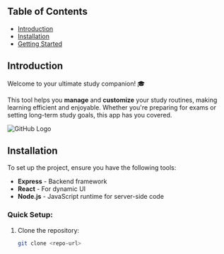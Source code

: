 ## Table of Contents
- [Introduction](#introduction)
- [Installation](#installation)
- [Getting Started](#getting-started)

## Introduction
Welcome to your ultimate study companion! 🎓

This tool helps you **manage** and **customize** your study routines, making learning efficient and enjoyable. Whether you're preparing for exams or setting long-term study goals, this app has you covered.

![GitHub Logo](./src/assets/GitHub-logo.gif)

## Installation
To set up the project, ensure you have the following tools:

- **Express** - Backend framework
- **React** - For dynamic UI
- **Node.js** - JavaScript runtime for server-side code

### Quick Setup:
1. Clone the repository:
   ```bash
   git clone <repo-url>
